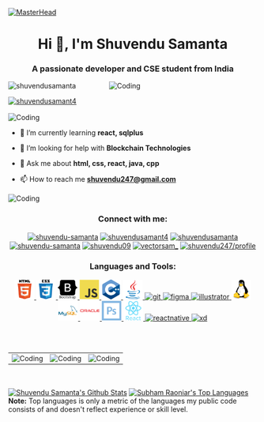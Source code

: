 [![MasterHead](https://user-images.githubusercontent.com/74038190/213910845-af37a709-8995-40d6-be59-724526e3c3d7.gif)](https://www.linkedin.com/in/shuvendu-samanta/)
<h1 align="center">Hi 👋, I'm Shuvendu Samanta</h1>
<h3 align="center">A passionate developer and CSE student from India</h3>
<img align="right" alt="Coding" width="300" src="https://user-images.githubusercontent.com/74038190/218265814-3084a4ba-809c-4135-afc0-8685d0f634b3.gif">

<p align="left"> <img src="https://komarev.com/ghpvc/?username=shuvendusamanta&label=Profile%20views&color=0e75b6&style=flat" alt="shuvendusamanta" /> </p>

<p align="left"> <a href="https://twitter.com/shuvendusamant4" target="blank"><img src="https://img.shields.io/twitter/follow/shuvendusamant4?logo=twitter&style=for-the-badge" alt="shuvendusamant4" /></a> </p>

<img align="center" alt="Coding" width="500" src="https://user-images.githubusercontent.com/74038190/212284115-f47cd8ff-2ffb-4b04-b5bf-4d1c14c0247f.gif">

- 🌱 I’m currently learning **react, sqlplus**

- 🤝 I’m looking for help with **Blockchain Technologies**

- 💬 Ask me about **html, css, react, java, cpp**

- 📫 How to reach me **shuvendu247@gmail.com**

<img align="center" alt="Coding" width="500" src="https://user-images.githubusercontent.com/74038190/212284115-f47cd8ff-2ffb-4b04-b5bf-4d1c14c0247f.gif">

<h3 align="center">Connect with me:</h3>
<p align="center">
<a href="https://linkedin.com/in/shuvendu-samanta" target="blank"><img align="center" src="https://raw.githubusercontent.com/rahuldkjain/github-profile-readme-generator/master/src/images/icons/Social/linked-in-alt.svg" alt="shuvendu-samanta" height="30" width="40" /></a>
<a href="https://twitter.com/shuvendusamant4" target="blank"><img align="center" src="https://raw.githubusercontent.com/rahuldkjain/github-profile-readme-generator/master/src/images/icons/Social/twitter.svg" alt="shuvendusamant4" height="30" width="40" /></a>
<a href="https://www.leetcode.com/shuvendusamanta" target="blank"><img align="center" src="https://raw.githubusercontent.com/rahuldkjain/github-profile-readme-generator/master/src/images/icons/Social/leet-code.svg" alt="shuvendusamanta" height="30" width="40" /></a>
<a href="https://stackoverflow.com/users/shuvendu-samanta" target="blank"><img align="center" src="https://raw.githubusercontent.com/rahuldkjain/github-profile-readme-generator/master/src/images/icons/Social/stack-overflow.svg" alt="shuvendu-samanta" height="30" width="40" /></a>
<a href="https://fb.com/shuvendu09" target="blank"><img align="center" src="https://raw.githubusercontent.com/rahuldkjain/github-profile-readme-generator/master/src/images/icons/Social/facebook.svg" alt="shuvendu09" height="30" width="40" /></a>
<a href="https://instagram.com/vectorsam_" target="blank"><img align="center" src="https://raw.githubusercontent.com/rahuldkjain/github-profile-readme-generator/master/src/images/icons/Social/instagram.svg" alt="vectorsam_" height="30" width="40" /></a>
<a href="https://auth.geeksforgeeks.org/user/shuvendu247/profile" target="blank"><img align="center" src="https://raw.githubusercontent.com/rahuldkjain/github-profile-readme-generator/master/src/images/icons/Social/geeks-for-geeks.svg" alt="shuvendu247/profile" height="30" width="40" /></a>
</p>

<h3 align="center">Languages and Tools:</h3>
<p align="center"> <a href="https://www.w3.org/html/" target="_blank" rel="noreferrer"> <img src="https://raw.githubusercontent.com/devicons/devicon/master/icons/html5/html5-original-wordmark.svg" alt="html5" width="40" height="40"/> </a> <a href="https://www.w3schools.com/css/" target="_blank" rel="noreferrer"> <img src="https://raw.githubusercontent.com/devicons/devicon/master/icons/css3/css3-original-wordmark.svg" alt="css3" width="40" height="40"/> </a> <a href="https://getbootstrap.com" target="_blank" rel="noreferrer"> <img src="https://raw.githubusercontent.com/devicons/devicon/master/icons/bootstrap/bootstrap-plain-wordmark.svg" alt="bootstrap" width="40" height="40"/> </a> <a href="https://developer.mozilla.org/en-US/docs/Web/JavaScript" target="_blank" rel="noreferrer"> <img src="https://raw.githubusercontent.com/devicons/devicon/master/icons/javascript/javascript-original.svg" alt="javascript" width="40" height="40"/> </a> <a href="https://www.w3schools.com/cpp/" target="_blank" rel="noreferrer"> <img src="https://raw.githubusercontent.com/devicons/devicon/master/icons/cplusplus/cplusplus-original.svg" alt="cplusplus" width="40" height="40"/> </a> <a href="https://www.java.com" target="_blank" rel="noreferrer"> <img src="https://raw.githubusercontent.com/devicons/devicon/master/icons/java/java-original.svg" alt="java" width="40" height="40"/> </a> <a href="https://git-scm.com/" target="_blank" rel="noreferrer"> <img src="https://www.vectorlogo.zone/logos/git-scm/git-scm-icon.svg" alt="git" width="40" height="40"/> </a> <a href="https://www.figma.com/" target="_blank" rel="noreferrer"> <img src="https://www.vectorlogo.zone/logos/figma/figma-icon.svg" alt="figma" width="40" height="40"/> </a> <a href="https://www.adobe.com/in/products/illustrator.html" target="_blank" rel="noreferrer"> <img src="https://www.vectorlogo.zone/logos/adobe_illustrator/adobe_illustrator-icon.svg" alt="illustrator" width="40" height="40"/> </a> <a href="https://www.linux.org/" target="_blank" rel="noreferrer"> <img src="https://raw.githubusercontent.com/devicons/devicon/master/icons/linux/linux-original.svg" alt="linux" width="40" height="40"/> </a> <a href="https://www.mysql.com/" target="_blank" rel="noreferrer"> <img src="https://raw.githubusercontent.com/devicons/devicon/master/icons/mysql/mysql-original-wordmark.svg" alt="mysql" width="40" height="40"/> </a><a href="https://www.oracle.com/" target="_blank" rel="noreferrer"> <img src="https://raw.githubusercontent.com/devicons/devicon/master/icons/oracle/oracle-original.svg" alt="oracle" width="40" height="40"/> </a> <a href="https://www.photoshop.com/en" target="_blank" rel="noreferrer"> <img src="https://raw.githubusercontent.com/devicons/devicon/master/icons/photoshop/photoshop-line.svg" alt="photoshop" width="40" height="40"/> </a> <a href="https://reactjs.org/" target="_blank" rel="noreferrer"> <img src="https://raw.githubusercontent.com/devicons/devicon/master/icons/react/react-original-wordmark.svg" alt="react" width="40" height="40"/> </a> <a href="https://reactnative.dev/" target="_blank" rel="noreferrer"> <img src="https://reactnative.dev/img/header_logo.svg" alt="reactnative" width="40" height="40"/> </a> <a href="https://www.adobe.com/products/xd.html" target="_blank" rel="noreferrer"> <img src="https://cdn.worldvectorlogo.com/logos/adobe-xd.svg" alt="xd" width="40" height="40"/> </a> </p>
<br>
<br>

<table align="center" border="0">
  <tr>
    <td><img alt="Coding" width="250" src="https://user-images.githubusercontent.com/74038190/221352989-518609ab-b4d1-459e-929f-a08cd2bd9b3c.gif"></td>
    <td><img alt="Coding" width="150" height="150" src="https://user-images.githubusercontent.com/74038190/212284087-bbe7e430-757e-4901-90bf-4cd2ce3e1852.gif"></td>
    <td><img alt="Coding" width="280" src="https://user-images.githubusercontent.com/74038190/219923809-b86dc415-a0c2-4a38-bc88-ad6cf06395a8.gif"></td>
  </tr>
</table>

<br><br/>
    <a href="https://github.com/ShuvenduSamanta/github-readme-stats"><img alt="Shuvendu Samanta's Github Stats" src="https://github-readme-stats.vercel.app/api?username=ShuvenduSamanta&show_icons=true&count_private=true&theme=react&hide_border=true&bg_color=0D1117" /></a>
  <a href="https://github.com/ShuvenduSamanta/github-readme-stats"><img alt="Subham Raoniar's Top Languages" src="https://github-readme-stats.vercel.app/api/top-langs/?username=ShuvenduSamanta&langs_count=8&count_private=true&layout=compact&theme=react&hide_border=true&bg_color=0D1117" /></a>
  <br/>
  <b>Note:</b> Top languages is only a metric of the languages my public code consists of and doesn't reflect experience or skill level.
